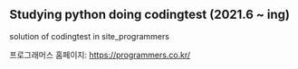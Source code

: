## Studying python doing codingtest (2021.6 ~ ing)

solution of codingtest in site_programmers

프로그래머스 홈페이지: <https://programmers.co.kr/>
